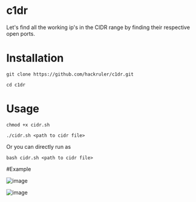 # c1dr
Let's find all the working ip's in the CIDR range by finding their respective open ports.

# Installation
`git clone https://github.com/hackruler/c1dr.git`

`cd c1dr`

# Usage
`chmod +x cidr.sh`

`./cidr.sh <path to cidr file>`

Or you can directly run as 

`bash cidr.sh <path to cidr file>`

#Example

![image](https://github.com/hackruler/c1dr/assets/82742964/bd00c750-820b-4f45-bd1f-77ac02204944)


![image](https://github.com/hackruler/c1dr/assets/82742964/ae49c0f6-b3c7-4ea3-8daf-7fa5fea7c70c)



